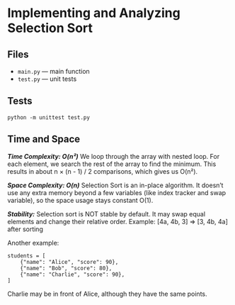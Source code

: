 # Implementing and Analyzing Selection Sort


## Files

- `main.py` — main function
- `test.py` — unit tests

## Tests

```
python -m unittest test.py
```

## Time and Space 

***Time Complexity: O(n²)*** We loop through the array with nested loop. For each element, we search the rest of the array to find the minimum. This results in about n × (n - 1) / 2 comparisons, which gives us O(n²).

***Space Complexity: O(n)*** Selection Sort is an in-place algorithm. It doesn’t use any extra memory beyond a few variables (like index tracker and swap variable), so the space usage stays constant O(1).

***Stability:*** Selection sort is NOT stable by default. It may swap equal elements and change their relative order. Example: [4a, 4b, 3] => [3, 4b, 4a] after sorting

Another example:
```
students = [
    {"name": "Alice", "score": 90},
    {"name": "Bob", "score": 80},
    {"name": "Charlie", "score": 90},
]
```

Charlie may be in front of Alice, although they have the same points.